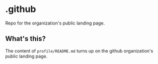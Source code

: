 # .github
Repo for the organization's public landing page.

## What's this?

The content of `profile/README.md` turns up on the github organization's public landing page.